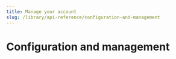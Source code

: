 ```yaml
---
title: Manage your account
slug: /library/api-reference/configuration-and-management
---
```


# Configuration and management